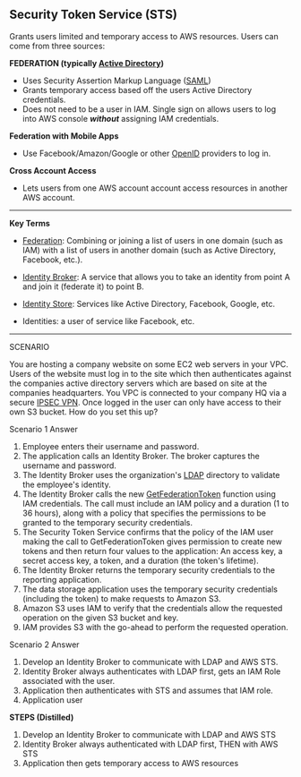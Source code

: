 ## Security Token Service (STS)

Grants users limited and temporary access to AWS resources. Users can come from three sources:

**FEDERATION (typically [Active Directory](https://en.wikipedia.org/wiki/Active_Directory))**

 - Uses Security Assertion Markup Language ([SAML](https://en.wikipedia.org/wiki/Security_Assertion_Markup_Language)) 
 - Grants temporary access based off the users Active Directory credentials. 
 - Does not need to be a user in IAM. Single sign on allows users to log into AWS console ***without*** assigning IAM credentials.

**Federation with Mobile Apps**

 - Use Facebook/Amazon/Google or other [OpenID](https://en.wikipedia.org/wiki/OpenID) providers to log in.

**Cross Account Access**

 - Lets users from one AWS account account access resources in another  AWS account.
---
**Key Terms**

 - [Federation](https://en.wikipedia.org/wiki/Federation_%28information_technology%29): Combining or joining a list of users in one domain (such   as IAM) with a list of users in another domain (such as Active  Directory, Facebook, etc.).

- [Identity Broker](https://docs.aws.amazon.com/IAM/latest/UserGuide/id_roles_common-scenarios_federated-users.html): A service that allows you to take an identity from point A and join it (federate it) to point B.

- [Identity Store](https://en.wikipedia.org/wiki/Identity_management_system): Services like Active Directory, Facebook, Google, etc.

- Identities: a user of service like Facebook, etc.

---

SCENARIO

You are hosting a company website on some EC2 web servers in your VPC. Users of the website must log in to the site which then authenticates against the companies active directory servers which are based on site at the companies headquarters. You VPC is connected to your company HQ via a secure [IPSEC VPN](https://en.wikipedia.org/wiki/IPsec). Once logged in the user can only have access to their own S3 bucket. How do you set this up?

Scenario 1 Answer
1. Employee enters their username and password.
2. The application calls an Identity Broker. The broker captures the username and password.
3. The Identity Broker uses the organization's [LDAP](https://en.wikipedia.org/wiki/Lightweight_Directory_Access_Protocol) directory to validate the employee's identity.
4. The Identity Broker calls the new [GetFederationToken](https://docs.aws.amazon.com/STS/latest/APIReference/API_GetFederationToken.html) function using IAM credentials. The call must include an IAM policy and a duration (1 to 36 hours), along with a policy that specifies the permissions to be granted to the temporary security credentials.
5. The Security Token Service confirms that the policy of the IAM user making the call to GetFederationToken gives permission to create new tokens and then return four values to the application: An access key, a secret access key, a token, and a duration (the token's lifetime).
6. The Identity Broker returns the temporary security credentials to the reporting application.
7. The data storage application uses the temporary security credentials (including the token) to make requests to Amazon S3.
8. Amazon S3 uses IAM to verify that the credentials allow the requested operation on the given S3 bucket and key.
9. IAM provides S3 with the go-ahead to perform the requested operation.

Scenario 2 Answer

1.  Develop an Identity Broker to communicate with LDAP and AWS STS.
2. Identity Broker always authenticates with LDAP first, gets an IAM Role associated with the user.
3. Application then authenticates with STS and assumes that IAM role.
4. Application user

**STEPS (Distilled)**

1. Develop an Identity Broker to communicate with LDAP and AWS STS
2. Identity Broker always authenticated with LDAP first, THEN with AWS STS
3. Application then gets temporary access to AWS resources 

  

<!--stackedit_data:
eyJoaXN0b3J5IjpbNzk2NDc3NjUwLC0xOTY4NDM5MzEsLTEwND
g3ODM3MTksMzQ1NzE1OTU1LC01NzQzODM0NywxNzk0NDQyNDQ2
LDEwMzc2Mjc0NSw2ODA3MzkxMTgsMTE1NzM1MjM2NF19
-->